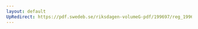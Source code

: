 ```yaml
---
layout: default
UpRedirect: https://pdf.swedeb.se/riksdagen-volumeG-pdf/199697/reg_199697/reg_199697_0317.pdf
---
```

